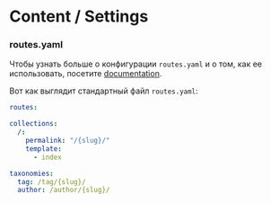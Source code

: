 # Content / Settings

### routes.yaml

Чтобы узнать больше о конфигурации `routes.yaml` и о том, как ее использовать, посетите [documentation](https://ghost.org/docs/api/handlebars-themes/routing/).

Вот как выглядит стандартный файл `routes.yaml`:

```yaml
routes:

collections:
  /:
    permalink: "/{slug}/"
    template:
      - index

taxonomies:
  tag: /tag/{slug}/
  author: /author/{slug}/
```
